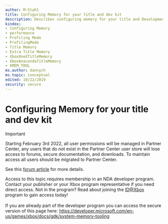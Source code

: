 ```yaml
---
author: M-Stahl
title: Configuring Memory for your title and dev kit
description: Describes configuring memory for your title and Development Kit.
kindex:
- Configuring Memory
- performance
- Profiling Mode
- ProfilingMode
- Title Memory
- Extra Title Memory
- XboxOneXTitleMemory
- XboxAnacondaTitleMemory
- XMEM_TOOL
ms.author: dannych
ms.topic: conceptual
edited: 10/22/2019
security: secure
---
```


# Configuring Memory for your title and dev kit
> [!IMPORTANT]
> Starting February 3rd 2022, all user permissions will be managed in Partner Center, any users that do not exist in the Partner Center user store will lose access to forums, secure documentation, and downloads. To maintain access all users should be migrated to Partner Center. <p></p>See this <a href="https://forums.xboxlive.com/articles/132187/breaking-change-user-access-for-forums-secure-docu.html">forum article</a> for more details.  

 Access to this topic requires membership in an NDA developer program. Contact your publisher or your Xbox program representative if you need direct access. Not in the program? Read about joining the <a href="https://www.xbox.com/Developers/id">ID@Xbox</a> program to gain access today!  <br/><br/>If you are already part of the developer program you can access the secure version of this page here: <a target="_blank" href="https://developer.microsoft.com/en-us/games/xbox/docs/gdk/system-memory-tooling">https://developer.microsoft.com/en-us/games/xbox/docs/gdk/system-memory-tooling</a>